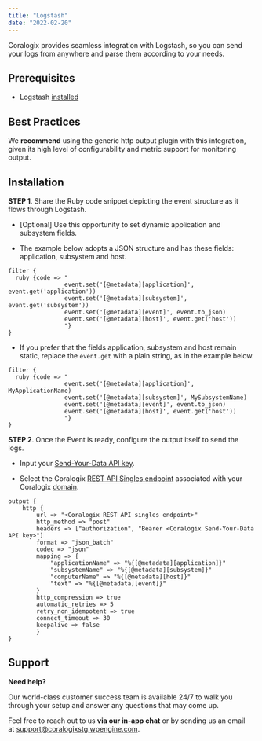 ```yaml
---
title: "Logstash"
date: "2022-02-20"
---
```


Coralogix provides seamless integration with Logstash, so you can send your logs from anywhere and parse them according to your needs.

## Prerequisites

- Logstash [installed](https://www.elastic.co/guide/en/logstash/current/installing-logstash.html)

## Best Practices

We **recommend** using the generic http output plugin with this integration, given its high level of configurability and metric support for monitoring output.

## Installation

**STEP 1**. Share the Ruby code snippet depicting the event structure as it flows through Logstash.

- \[Optional\] Use this opportunity to set dynamic application and subsystem fields.

- The example below adopts a JSON structure and has these fields: application, subsystem and host.

```
filter {
  ruby {code => "
                event.set('[@metadata][application]', event.get('application'))
                event.set('[@metadata][subsystem]', event.get('subsystem'))
                event.set('[@metadata][event]', event.to_json)
                event.set('[@metadata][host]', event.get('host'))
                "}
}
```

- If you prefer that the fields application, subsystem and host remain static, replace the `event.get` with a plain string, as in the example below.

```
filter {
  ruby {code => "
                event.set('[@metadata][application]', MyApplicationName)
                event.set('[@metadata][subsystem]', MySubsystemName)
                event.set('[@metadata][event]', event.to_json)
                event.set('[@metadata][host]', event.get('host'))
                "}
}
```

**STEP 2**. Once the Event is ready, configure the output itself to send the logs.

- Input your [Send-Your-Data API key](https://coralogixstg.wpengine.com/docs/send-your-data-api-key/).

- Select the Coralogix [REST API Singles endpoint](https://coralogixstg.wpengine.com/docs/coralogix-endpoints/#coralogix-rest-api-singles) associated with your Coralogix [domain](https://coralogixstg.wpengine.com/docs/coralogix-domain/).

```
output {
	http {
        url => "<Coralogix REST API singles endpoint>"
        http_method => "post"
        headers => ["authorization", "Bearer <Coralogix Send-Your-Data API key>"]
        format => "json_batch"
        codec => "json"
        mapping => {
            "applicationName" => "%{[@metadata][application]}"
            "subsystemName" => "%{[@metadata][subsystem]}"
            "computerName" => "%{[@metadata][host]}"
            "text" => "%{[@metadata][event]}"
        }
        http_compression => true
        automatic_retries => 5
        retry_non_idempotent => true
        connect_timeout => 30
        keepalive => false
        }
}
```

## **Support**

**Need help?**

Our world-class customer success team is available 24/7 to walk you through your setup and answer any questions that may come up.

Feel free to reach out to us **via our in-app chat** or by sending us an email at [support@coralogixstg.wpengine.com](mailto:support@coralogixstg.wpengine.com).
